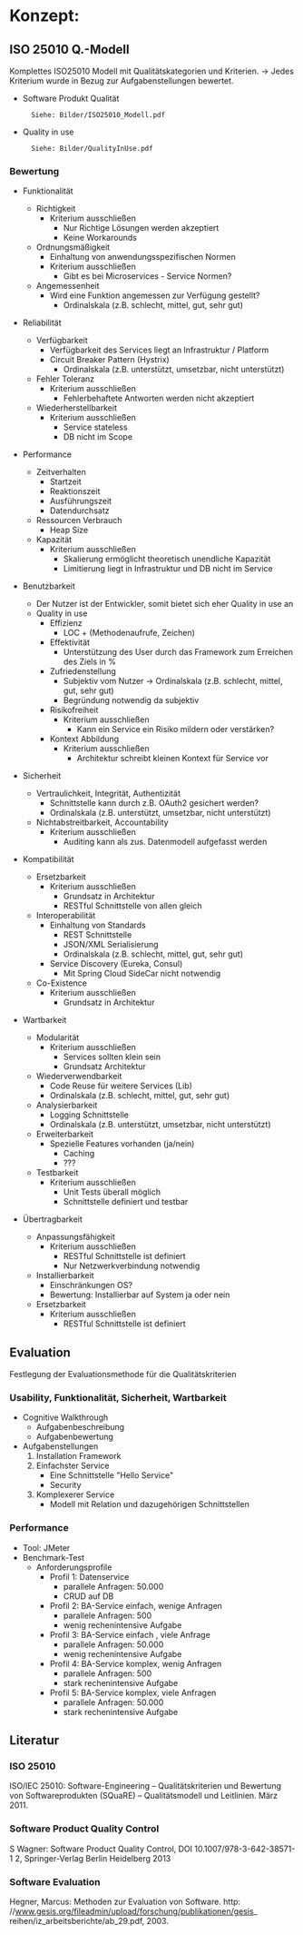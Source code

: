# Konzept:

## ISO 25010 Q.-Modell

Komplettes ISO25010 Modell mit Qualitätskategorien und Kriterien.
-> Jedes Kriterium wurde in Bezug zur Aufgabenstellungen bewertet.

* Software Produkt Qualität

        Siehe: Bilder/ISO25010_Modell.pdf

* Quality in use

        Siehe: Bilder/QualityInUse.pdf

### Bewertung

* Funktionalität
    * Richtigkeit
        * Kriterium ausschließen
            * Nur Richtige Lösungen werden akzeptiert
            * Keine Workarounds
    * Ordnungsmäßigkeit
        * Einhaltung von anwendungsspezifischen Normen
        * Kriterium ausschließen
            * Gibt es bei Microservices - Service Normen?
  * Angemessenheit
      * Wird eine Funktion angemessen zur Verfügung gestellt?
          * Ordinalskala (z.B. schlecht, mittel, gut, sehr gut)

* Reliabilität
    * Verfügbarkeit
        * Verfügbarkeit des Services liegt an Infrastruktur / Platform
        * Circuit Breaker Pattern (Hystrix)
            * Ordinalskala (z.B. unterstützt, umsetzbar, nicht unterstützt)
  * Fehler Toleranz
      * Kriterium ausschließen
          * Fehlerbehaftete Antworten werden nicht akzeptiert
  * Wiederherstellbarkeit
      * Kriterium ausschließen
          * Service stateless
          * DB nicht im Scope

* Performance
    * Zeitverhalten
        * Startzeit
        * Reaktionszeit
        * Ausführungszeit
        * Datendurchsatz
    * Ressourcen Verbrauch
        * Heap Size
    * Kapazität
        * Kriterium ausschließen
            * Skalierung ermöglicht theoretisch unendliche Kapazität
            * Limitierung liegt in Infrastruktur und DB nicht im Service

* Benutzbarkeit
    * Der Nutzer ist der Entwickler, somit bietet sich eher Quality in use an
    * Quality in use
        * Effizienz
            * LOC + (Methodenaufrufe, Zeichen)
        * Effektivität
            * Unterstützung des User durch das Framework zum Erreichen des Ziels in %
        * Zufriedenstellung
            * Subjektiv vom Nutzer -> Ordinalskala (z.B. schlecht, mittel, gut, sehr gut)
            * Begründung notwendig da subjektiv
        * Risikofreiheit
            * Kriterium ausschließen
                * Kann ein Service ein Risiko mildern oder verstärken?
        * Kontext Abbildung
            * Kriterium ausschließen
                * Architektur schreibt kleinen Kontext für Service vor

* Sicherheit
    * Vertraulichkeit, Integrität, Authentizität
        * Schnittstelle kann durch z.B. OAuth2 gesichert werden?
        * Ordinalskala (z.B. unterstützt, umsetzbar, nicht unterstützt)
    * Nichtabstreitbarkeit, Accountability
        * Kriterium ausschließen
            * Auditing kann als zus. Datenmodell aufgefasst werden

* Kompatibilität
    * Ersetzbarkeit
        * Kriterium ausschließen
            * Grundsatz in Architektur
            * RESTful Schnittstelle von allen gleich
    * Interoperabilität
        * Einhaltung von Standards
            * REST Schnittstelle
            * JSON/XML Serialisierung
            * Ordinalskala (z.B. schlecht, mittel, gut, sehr gut)
        * Service Discovery (Eureka, Consul)
            * Mit Spring Cloud SideCar nicht notwendig
    * Co-Existence
        * Kriterium ausschließen
            * Grundsatz in Architektur

* Wartbarkeit
    * Modularität
        * Kriterium ausschließen
            * Services sollten klein sein
            * Grundsatz Architektur
    * Wiederverwendbarkeit
        * Code Reuse für weitere Services (Lib)
        * Ordinalskala (z.B. schlecht, mittel, gut, sehr gut)
    * Analysierbarkeit
        * Logging Schnittstelle
        * Ordinalskala (z.B. unterstützt, umsetzbar, nicht unterstützt)
    * Erweiterbarkeit
        * Spezielle Features vorhanden (ja/nein)
            * Caching
            * ???
    * Testbarkeit
        * Kriterium ausschließen
            * Unit Tests überall möglich
            * Schnittstelle definiert und testbar

* Übertragbarkeit
    * Anpassungsfähigkeit
        * Kriterium ausschließen
            * RESTful Schnittstelle ist definiert
            * Nur Netzwerkverbindung notwendig
    * Installierbarkeit
        * Einschränkungen OS?
        * Bewertung: Installierbar auf System ja oder nein
    * Ersetzbarkeit
        * Kriterium ausschließen
            * RESTful Schnittstelle ist definiert

## Evaluation

Festlegung der Evaluationsmethode für die Qualitätskriterien

### Usability, Funktionalität, Sicherheit, Wartbarkeit
* Cognitive Walkthrough
    * Aufgabenbeschreibung
    * Aufgabenbewertung
* Aufgabenstellungen
    1. Installation Framework
    2. Einfachster Service
        * Eine Schnittstelle "Hello Service"
        * Security
    3. Komplexerer Service
        * Modell mit Relation und dazugehörigen Schnittstellen

### Performance
* Tool: JMeter
* Benchmark-Test
    * Anforderungsprofile
        * Profil 1: Datenservice
            * parallele Anfragen: 50.000
            * CRUD auf DB
        * Profil 2: BA-Service einfach, wenige Anfragen
            * parallele Anfragen: 500
            * wenig rechenintensive Aufgabe
        * Profil 3: BA-Service einfach , viele Anfrage
            * parallele Anfragen: 50.000
            * wenig rechenintensive Aufgabe
        * Profil 4: BA-Service komplex, wenig Anfragen
            * parallele Anfragen: 500
            * stark rechenintensive Aufgabe
        * Profil 5: BA-Service komplex, viele Anfragen
            * parallele Anfragen: 50.000
            * stark rechenintensive Aufgabe


## Literatur
### ISO 25010
ISO/IEC 25010: Software-Engineering – Qualitätskriterien und Bewertung von Softwareprodukten (SQuaRE) – Qualitätsmodell und Leitlinien. März 2011.

### Software Product Quality Control
S Wagner: Software Product Quality Control, DOI 10.1007/978-3-642-38571-1 2, Springer-Verlag Berlin Heidelberg 2013

### Software Evaluation
Hegner, Marcus: Methoden zur Evaluation von Software. http: //www.gesis.org/fileadmin/upload/forschung/publikationen/gesis_ reihen/iz_arbeitsberichte/ab_29.pdf, 2003.
